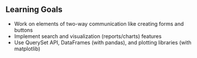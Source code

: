 ## Learning Goals

*	Work on elements of two-way communication like creating forms and buttons
*	Implement search and visualization (reports/charts) features
*	Use QuerySet API, DataFrames (with pandas), and plotting libraries (with matplotlib)
